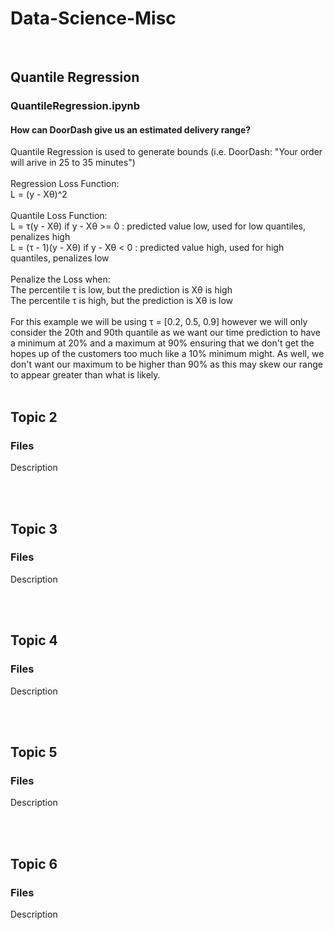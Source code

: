 # Data-Science-Misc

<br />

## Quantile Regression
### QuantileRegression.ipynb
#### How can DoorDash give us an estimated delivery range?
Quantile Regression is used to generate bounds (i.e. DoorDash: "Your order will arive in 25 to 35 minutes")
<br />
<br />
Regression Loss Function: <br />
L = (y - Xθ)^2
<br />
<br />
Quantile Loss Function: <br />
L = τ(y - Xθ) if y - Xθ >= 0 : predicted value low, used for low quantiles, penalizes high
<br />
L = (τ - 1)(y - Xθ) if y - Xθ < 0  : predicted value high, used for high quantiles, penalizes low
<br />
<br />
Penalize the Loss when: 
<br />
The percentile τ is low, but the prediction is Xθ is high  
The percentile τ is high, but the prediction is Xθ is low
<br />
<br />
For this example we will be using τ = [0.2, 0.5, 0.9] however we will only consider the 20th and 90th quantile as we want our time prediction to have a minimum at 20% and a maximum at 90% ensuring that we don't get the hopes up of the customers too much like a 10% minimum might. As well, we don't want our maximum to be higher than 90% as this may skew our range to appear greater than what is likely.
<br />
<br />

## Topic 2
### Files
Description

<br />
<br />

## Topic 3
### Files
Description

<br />
<br />

## Topic 4
### Files
Description

<br />
<br />

## Topic 5
### Files
Description

<br />
<br />

## Topic 6
### Files
Description
